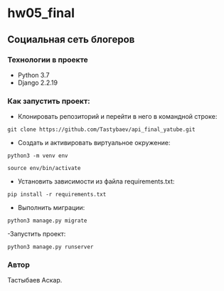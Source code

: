 # hw05_final
## Социальная сеть блогеров
### Технологии в проекте
- Python 3.7
- Django 2.2.19

### Как запустить проект:
- Клонировать репозиторий и перейти в него в командной строке:

```
git clone https://github.com/Tastybaev/api_final_yatube.git
```

- Cоздать и активировать виртуальное окружение:
```
python3 -m venv env

source env/bin/activate
```

- Установить зависимости из файла requirements.txt:
```
pip install -r requirements.txt
``` 

- Выполнить миграции:
```
python3 manage.py migrate
```

-Запустить проект:
```
python3 manage.py runserver
```
### Автор
Тастыбаев Аскар.
